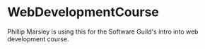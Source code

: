 # WebDevelopmentCourse
Phillip Marsley is using this for the Software Guild's intro into web development course.
